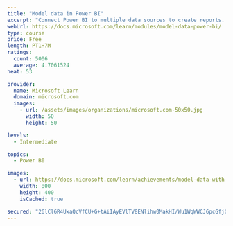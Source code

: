 ```yaml
---
title: "Model data in Power BI"
excerpt: "Connect Power BI to multiple data sources to create reports. Define the relationship between your data sources."
webUrl: https://docs.microsoft.com/learn/modules/model-data-power-bi/
type: course
price: Free
length: PT1H7M
ratings:
  count: 5006
  average: 4.7061524
heat: 53

provider:
  name: Microsoft Learn
  domain: microsoft.com
  images:
    - url: /assets/images/organizations/microsoft.com-50x50.jpg
      width: 50
      height: 50

levels:
  - Intermediate

topics:
  - Power BI

images:
  - url: https://docs.microsoft.com/learn/achievements/model-data-with-power-bi-desktop-social.png
    width: 800
    height: 400
    isCached: true

secured: "26lCl6R4UxaQcVfCU+G+tAiIAyEVlTV8ENlihw0MakHI/Wu1WqWWCJ6pcGfjQ0RKXPm4frLLdJE6kGFKCoboSgtXC18JN4JtLk0sw7ehxe4TFiusb96INWYfl4wdqWkDB942cJiBNUw5AWrdtopTOoD+CEAotqRPTurESfr05c3XXXq7W1DpqJQaJ7BH5gTzOEVWEw2CvSO+P175ORj1CMKz/zQhg6Eg4AlSNBc/TqfbIp4+EFMdWSCVAqALwArGDc20h2bJ8+iu2/JYnKe1sYs2VWrtTEsYId6Ti7RVbZDOuhqPfU8G7MY/LBKJj4KjXNL3jyaIk3fbq6R2ODjVLG/y3i/LOGgJ9VJnKMHy28usFIlqERT+W5Yqj0LOZB8lhbkm6Hczxin6ucgeEphhlZdWtB02D2+ybJGaC/sIKDc=;L5RMbAtC0b/VXjNfzaQgjA=="
---
```


